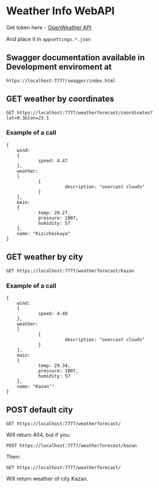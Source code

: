# Weather Info WebAPI

Get token here - [OpenWeather API](<https://openweathermap.org/current>)

And place it in `appsettings.*.json`

## Swagger documentation available in Development enviroment at
```
https://localhost:7777/swagger/index.html
```

## GET weather by coordinates

```
GET https://localhost:7777/weatherforecast/coordinates?lat=9.3&lon=23.1
```

### Example of a call

```
{
    wind: 
    {
            speed: 4.47
    },
    weather: 
    [
            {
                      description: "overcast clouds"
            }
    ],
    main: 
    {
            temp: 29.27,
            pressure: 1007,
            humidity: 57
    },
    name: "Kizicheskaya"
}
```

## GET weather by city

```
GET https://localhost:7777/weatherforecast/kazan
```

### Example of a call

```
{
    wind: 
    {
            speed: 4.49
    },
    weather: 
    [
            {
                      description: "overcast clouds"
            }
    ],
    main: 
    {
            temp: 29.34,
            pressure: 1007,
            humidity: 57
    },
    name: "Kazan’"
}
```

## POST default city


```
GET https://localhost:7777/weatherforecast/
```
Will return 404, but if you:

```
POST https://localhost:7777/weatherforecast/kazan
```
Then:
```
GET https://localhost:7777/weatherforecast/
```
Will return weather of city Kazan.

